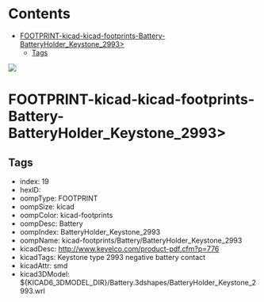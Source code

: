



Contents
========

* [FOOTPRINT-kicad-kicad-footprints-Battery-BatteryHolder_Keystone_2993>](#footprint-kicad-kicad-footprints-battery-batteryholder_keystone_2993)
	* [Tags](#tags)
  
![][im]
# FOOTPRINT-kicad-kicad-footprints-Battery-BatteryHolder_Keystone_2993>

## Tags

- index: 19
- hexID: 
- oompType: FOOTPRINT
- oompSize: kicad
- oompColor: kicad-footprints
- oompDesc: Battery
- oompIndex: BatteryHolder_Keystone_2993
- oompName: kicad-footprints/Battery/BatteryHolder_Keystone_2993
- kicadDesc: http://www.keyelco.com/product-pdf.cfm?p=776
- kicadTags: Keystone type 2993 negative battery contact
- kicadAttr: smd
- kicad3DModel: ${KICAD6_3DMODEL_DIR}/Battery.3dshapes/BatteryHolder_Keystone_2993.wrl



[im]: image.png
